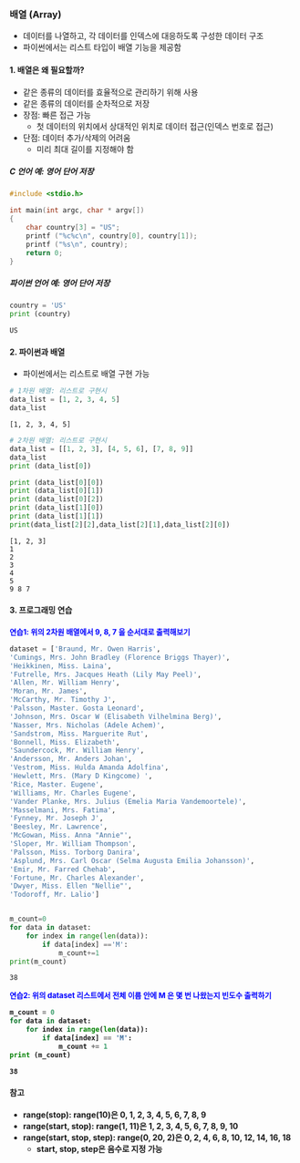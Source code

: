 ### 배열 (Array)
* 데이터를 나열하고, 각 데이터를 인덱스에 대응하도록 구성한 데이터 구조
* 파이썬에서는 리스트 타입이 배열 기능을 제공함


#### 1. 배열은 왜 필요할까?
- 같은 종류의 데이터를 효율적으로 관리하기 위해 사용
- 같은 종류의 데이터를 순차적으로 저장
- 장점: 빠른 접근 가능
    - 첫 데이터의 위치에서 상대적인 위치로 데이터 접근(인덱스 번호로 접근)
- 단점: 데이터 추가/삭제의 어려움
    - 미리 최대 길이를 지정해야 함
 

##### C 언어 예: 영어 단어 저장
```c
#include <stdio.h>

int main(int argc, char * argv[])
{
    char country[3] = "US";
    printf ("%c%c\n", country[0], country[1]);
    printf ("%s\n", country);    
    return 0;
}
```

##### 파이썬 언어 예: 영어 단어 저장


```python
country = 'US'
print (country)
```

    US
    

#### 2. 파이썬과 배열
- 파이썬에서는 리스트로 배열 구현 가능


```python
# 1차원 배열: 리스트로 구현시
data_list = [1, 2, 3, 4, 5]
data_list
```




    [1, 2, 3, 4, 5]




```python
# 2차원 배열: 리스트로 구현시
data_list = [[1, 2, 3], [4, 5, 6], [7, 8, 9]]
data_list
print (data_list[0])

print (data_list[0][0])
print (data_list[0][1])
print (data_list[0][2])
print (data_list[1][0])
print (data_list[1][1])
print(data_list[2][2],data_list[2][1],data_list[2][0])
```

    [1, 2, 3]
    1
    2
    3
    4
    5
    9 8 7
    

#### 3. 프로그래밍 연습 

<div class="alert alert-block alert-warning">
<strong><font color="blue" size="2em">연습1: 위의 2차원 배열에서 9, 8, 7 을 순서대로 출력해보기</font></strong><br>
</div>


```python
dataset = ['Braund, Mr. Owen Harris',
'Cumings, Mrs. John Bradley (Florence Briggs Thayer)',
'Heikkinen, Miss. Laina',
'Futrelle, Mrs. Jacques Heath (Lily May Peel)',
'Allen, Mr. William Henry',
'Moran, Mr. James',
'McCarthy, Mr. Timothy J',
'Palsson, Master. Gosta Leonard',
'Johnson, Mrs. Oscar W (Elisabeth Vilhelmina Berg)',
'Nasser, Mrs. Nicholas (Adele Achem)',
'Sandstrom, Miss. Marguerite Rut',
'Bonnell, Miss. Elizabeth',
'Saundercock, Mr. William Henry',
'Andersson, Mr. Anders Johan',
'Vestrom, Miss. Hulda Amanda Adolfina',
'Hewlett, Mrs. (Mary D Kingcome) ',
'Rice, Master. Eugene',
'Williams, Mr. Charles Eugene',
'Vander Planke, Mrs. Julius (Emelia Maria Vandemoortele)',
'Masselmani, Mrs. Fatima',
'Fynney, Mr. Joseph J',
'Beesley, Mr. Lawrence',
'McGowan, Miss. Anna "Annie"',
'Sloper, Mr. William Thompson',
'Palsson, Miss. Torborg Danira',
'Asplund, Mrs. Carl Oscar (Selma Augusta Emilia Johansson)',
'Emir, Mr. Farred Chehab',
'Fortune, Mr. Charles Alexander',
'Dwyer, Miss. Ellen "Nellie"',
'Todoroff, Mr. Lalio']


m_count=0
for data in dataset:
    for index in range(len(data)):
        if data[index] =='M':
            m_count+=1
print(m_count)
```

    38
    

<div class="alert alert-block alert-warning">
<strong><font color="blue" size="2em">연습2: 위의 dataset 리스트에서 전체 이름 안에 M 은 몇 번 나왔는지 빈도수 출력하기</font></div>


```python
m_count = 0
for data in dataset:
    for index in range(len(data)):
        if data[index] == 'M':
            m_count += 1
print (m_count)
```

    38
    

#### 참고
* range(stop): range(10)은 0, 1, 2, 3, 4, 5, 6, 7, 8, 9
* range(start, stop): range(1, 11)은 1, 2, 3, 4, 5, 6, 7, 8, 9, 10
* range(start, stop, step): range(0, 20, 2)은 0, 2, 4, 6, 8, 10, 12, 14, 16, 18
  - start, stop, step은 음수로 지정 가능


